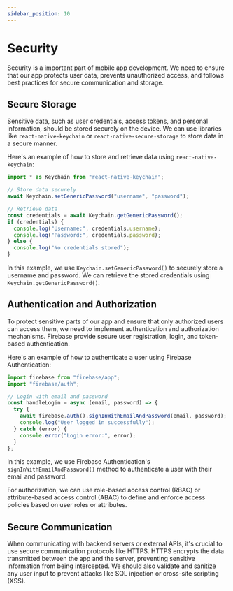 ```yaml
---
sidebar_position: 10
---
```


# Security

Security is a important part of mobile app development. We need to ensure that our app protects user data, prevents unauthorized access, and follows best practices for secure communication and storage.

## Secure Storage

Sensitive data, such as user credentials, access tokens, and personal information, should be stored securely on the device. We can use libraries like `react-native-keychain` or `react-native-secure-storage` to store data in a secure manner.

Here's an example of how to store and retrieve data using `react-native-keychain`:

```typescript
import * as Keychain from "react-native-keychain";

// Store data securely
await Keychain.setGenericPassword("username", "password");

// Retrieve data
const credentials = await Keychain.getGenericPassword();
if (credentials) {
  console.log("Username:", credentials.username);
  console.log("Password:", credentials.password);
} else {
  console.log("No credentials stored");
}
```

In this example, we use `Keychain.setGenericPassword()` to securely store a username and password. We can retrieve the stored credentials using `Keychain.getGenericPassword()`.

## Authentication and Authorization

To protect sensitive parts of our app and ensure that only authorized users can access them, we need to implement authentication and authorization mechanisms. Firebase provide secure user registration, login, and token-based authentication.

Here's an example of how to authenticate a user using Firebase Authentication:

```typescript
import firebase from "firebase/app";
import "firebase/auth";

// Login with email and password
const handleLogin = async (email, password) => {
  try {
    await firebase.auth().signInWithEmailAndPassword(email, password);
    console.log("User logged in successfully");
  } catch (error) {
    console.error("Login error:", error);
  }
};
```

In this example, we use Firebase Authentication's `signInWithEmailAndPassword()` method to authenticate a user with their email and password.

For authorization, we can use role-based access control (RBAC) or attribute-based access control (ABAC) to define and enforce access policies based on user roles or attributes.

## Secure Communication

When communicating with backend servers or external APIs, it's crucial to use secure communication protocols like HTTPS. HTTPS encrypts the data transmitted between the app and the server, preventing sensitive information from being intercepted. We should also validate and sanitize any user input to prevent attacks like SQL injection or cross-site scripting (XSS).
